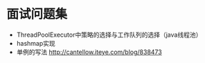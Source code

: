 # 面试问题集

* ThreadPoolExecutor中策略的选择与工作队列的选择（java线程池）
* hashmap实现
* 单例的写法 http://cantellow.iteye.com/blog/838473

